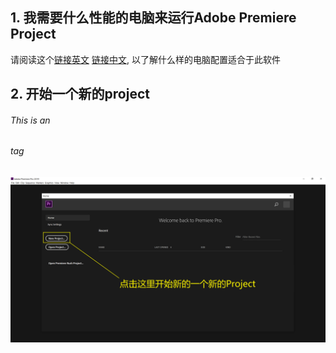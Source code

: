 ## 1. 我需要什么性能的电脑来运行Adobe Premiere Project <br>
请阅读这个[链接英文](https://helpx.adobe.com/premiere-pro/system-requirements.html) [链接中文](https://helpx.adobe.com/cn/premiere-pro/system-requirements.html), 以了解什么样的电脑配置适合于此软件 <br>

## 2. 开始一个新的project
###### This is an <h6> tag
![开始新的project](/Figure/L1/F1.png)
